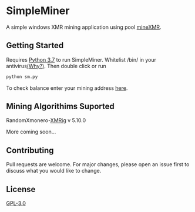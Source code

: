# SimpleMiner

A simple windows XMR mining application using pool [mineXMR](https://minexmr.com/).

## Getting Started

Requires [Python 3.7](https://www.python.org/downloads/release/python-2717/) to run SimpleMiner. Whitelist /bin/ in your antivirus[(Why?)](https://coinguides.org/miner-detected-virus/). Then double click or run

```bash
python sm.py
```

To check balance enter your mining address [here](https://minexmr.com/#worker_stats).
## Mining Algorithims Suported
RandomXmonero-[XMRig](https://github.com/xmrig/xmrig) v 5.10.0

More coming soon...



## Contributing
Pull requests are welcome. For major changes, please open an issue first to discuss what you would like to change.



## License
[GPL-3.0](https://choosealicense.com/licenses/gpl-3.0)
